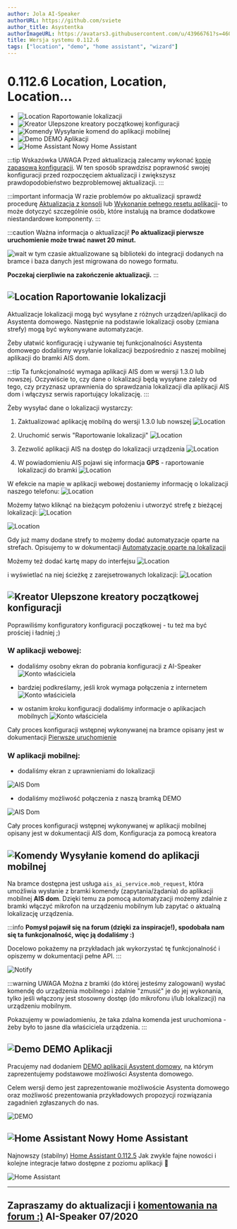 ```yaml
---
author: Jola AI-Speaker
authorURL: https://github.com/sviete
author_title: Asystentka
authorImageURL: https://avatars3.githubusercontent.com/u/43966761?s=460&v=4
title: Wersja systemu 0.112.6
tags: ["location", "demo", "home assistant", "wizard"]
---
```


# 0.112.6 Location, Location, Location... 

- ![Location](/img/en/blog/202007/gps.png) Raportowanie lokalizacji
- ![Kreator](/img/en/blog/202007/magic-wand.png) Ulepszone kreatory początkowej konfiguracji
- ![Komendy](/img/en/blog/202007/mobile-request.png) Wysyłanie komend do aplikacji mobilnej 
- ![Demo](/img/en/blog/202007/eye.png) DEMO Aplikacji
- ![Home Assistant](/img/en/blog/202007/hass.png) Nowy Home Assistant





<!--truncate-->

:::tip Wskazówka
UWAGA Przed aktualizacją zalecamy wykonać [kopię zapasową konfiguracji](/docs/ais_bramka_configuration_software#kopia-zapasowa-konfiguracji). W ten sposób sprawdzisz poprawność swojej konfiguracji przed rozpoczęciem aktualizacji i zwiększysz prawdopodobieństwo bezproblemowej aktualizacji.
:::

:::important informacja
W razie problemów po aktualizacji sprawdź procedurę [Aktualizacja z konsoli](/docs/ais_bramka_update_manual) lub [Wykonanie pełnego resetu aplikacji](/docs/ais_bramka_reset_ais_step_by_step)- to może dotyczyć szczególnie osób, które instalują na bramce dodatkowe niestandardowe komponenty.
:::

:::caution Ważna informacja o aktualizacji!
 **Po aktualizacji pierwsze uruchomienie może trwać nawet 20 minut.**

 ![wait](/img/en/blog/202007/wait.png) w tym czasie aktualizowane są biblioteki do integracji dodanych na bramce i baza danych jest migrowana do nowego formatu.

 **Poczekaj cierpliwie na zakończenie aktualizacji.**
:::


## ![Location](/img/en/blog/202007/gps.png) Raportowanie lokalizacji

Aktualizacje lokalizacji mogą być wysyłane z różnych urządzeń/aplikacji do Asystenta domowego. Następnie na podstawie lokalizacji osoby (zmiana strefy) mogą być wykonywane automatyzacje.

Żeby ułatwić konfigurację i używanie tej funkcjonalności Asystenta domowego dodaliśmy wysyłanie lokalizacji bezpośrednio z naszej mobilnej aplikacji do bramki AIS dom. 

:::tip Ta funkcjonalność wymaga aplikacji AIS dom w wersji 1.3.0 lub nowszej.
Oczywiście to, czy dane o lokalizacji będą wysyłane zależy od tego, czy przyznasz uprawnienia do sprawdzania lokalizacji dla aplikacji AIS dom i włączysz serwis raportujący lokalizację.
:::

Żeby wysyłać dane o lokalizacji wystarczy:

1. Zaktualizować aplikację mobilną do wersji 1.3.0 lub nowszej
![Location](/img/en/blog/202007/mob_app_version.png)

2. Uruchomić serwis "Raportowanie lokalizacji"
![Location](/img/en/blog/202007/mob_app_location_1.png)

3. Zezwolić aplikacji AIS na dostęp do lokalizacji urządzenia
![Location](/img/en/blog/202007/mob_app_location_2.png)

4. W powiadomieniu AIS pojawi się informacja **GPS** - raportowanie lokalizacji do bramki
![Location](/img/en/blog/202007/mob_app_location_3.png)

W efekcie na mapie w aplikacji webowej dostaniemy informację o lokalizacji naszego telefonu: 
![Location](/img/en/blog/202007/location_in_web_app1.png)

Możemy łatwo kliknąć na bieżącym położeniu i utworzyć strefę z bieżącej lokalizacji:
![Location](/img/en/blog/202007/location_in_web_app2.png)

![Location](/img/en/blog/202007/location_in_web_app3.png)

Gdy już mamy dodane strefy to możemy dodać automatyzacje oparte na strefach. 
Opisujemy to w dokumentacji [Automatyzacje oparte na lokalizacji](/docs/ais_bramka_presence_detection) 


Możemy też dodać kartę mapy do interfejsu
![Location](/img/en/blog/202007/location_in_web_app6.png)

i wyświetlać na niej ścieżkę z zarejsetrowanych lokalizacji:
![Location](/img/en/blog/202007/location_in_web_app5.png)



## ![Kreator](/img/en/blog/202007/magic-wand.png) Ulepszone kreatory początkowej konfiguracji

Poprawiliśmy konfiguratory konfiguracji początkowej - tu też ma być prościej i ładniej ;) 

### W aplikacji webowej:

- dodaliśmy osobny ekran do pobrania konfiguracji z AI-Speaker
![Konto właściciela](/img/en/bramka/onboarding_step_1_1.png)

- bardziej podkreślamy, jeśli krok wymaga połączenia z internetem
![Konto właściciela](/img/en/bramka/onboarding_step_2_0.png)

- w ostanim kroku konfiguracji dodaliśmy informacje o aplikacjach mobilnych
![Konto właściciela](/img/en/blog/202007/wizard_mob_app.png)

Cały proces konfiguracji wstępnej wykonywanej na bramce opisany jest w dokumentacji [Pierwsze uruchomienie](/docs/ais_bramka_first_run_step_account)


### W aplikacji mobilnej:

- dodaliśmy ekran z uprawnieniami do lokalizacji
<img src="/img/en/frontend/ais_dom_new_wizard_1_1_mob_apk.png" alt="AIS Dom"/>

- dodaliśmy możliwość połączenia z naszą bramką DEMO
<img src="/img/en/frontend/ais_dom_new_wizard_3_mob_apk.png" alt="AIS Dom"/>

Cały proces konfiguracji wstępnej wykonywanej w aplikacji mobilnej opisany jest w dokumentacji AIS dom, Konfiguracja za pomocą kreatora


## ![Komendy](/img/en/blog/202007/mobile-request.png) Wysyłanie komend do aplikacji mobilnej 

Na bramce dostępna jest usługa ``ais_ai_service.mob_request``, która umożliwia wysłanie z bramki komendy (zapytania/żądania) do aplikacji mobilnej **AIS dom**.
Dzięki temu za pomocą automatyzacji możemy zdalnie z bramki włączyć mikrofon na urządzeniu mobilnym lub zapytać o aktualną lokalizację urządzenia. 

:::info
**Pomysł pojawił się na forum (dzięki za inspiracje!), spodobała nam się ta funkcjonalność, więc ją dodaliśmy :)**

Docelowo pokażemy na przykładach jak wykorzystać tę funkcjonalność i opiszemy w dokumentacji pełne API.
:::

![Notify](/img/en/blog/202007/mic_on_service.png)


:::warning UWAGA
Można z bramki (do której jesteśmy zalogowani) wysłać komendę do urządzenia mobilnego i zdalnie "zmusić" je do jej wykonania, tylko jeśli włączony jest stosowny dostęp (do mikrofonu i/lub lokalizacji) na urządzeniu mobilnym.

Pokazujemy w powiadomieniu, że taka zdalna komenda jest uruchomiona - żeby było to jasne dla właściciela urządzenia.
:::


## ![Demo](/img/en/blog/202007/eye.png) DEMO Aplikacji


Pracujemy nad dodaniem [DEMO aplikacji Asystent domowy](https://demo.ai-speaker.com/), na którym zaprezentujemy podstawowe możliwości Asystenta domowego.

Celem wersji demo jest zaprezentowanie możliwoście Asystenta domowego oraz możliwość prezentowania przykładowych propozycji rozwiązania zagadnień zgłaszanych do nas.


![DEMO](/img/en/blog/202007/demo.png)




## ![Home Assistant](/img/en/blog/202007/hass.png) Nowy Home Assistant


Najnowszy (stabilny) [Home Assistant 0.112.5](https://www.home-assistant.io/blog/2020/07/01/release-112/)
Jak zwykle fajne nowości i kolejne integracje łatwo dostępne z poziomu aplikacji 🥳

![Home Assistant](/img/en/blog/202007/ha_0.112.png)



----
Zapraszamy do aktualizacji i [komentowania na forum :)](https://ai-speaker.discourse.group/)
AI-Speaker 07/2020
----
